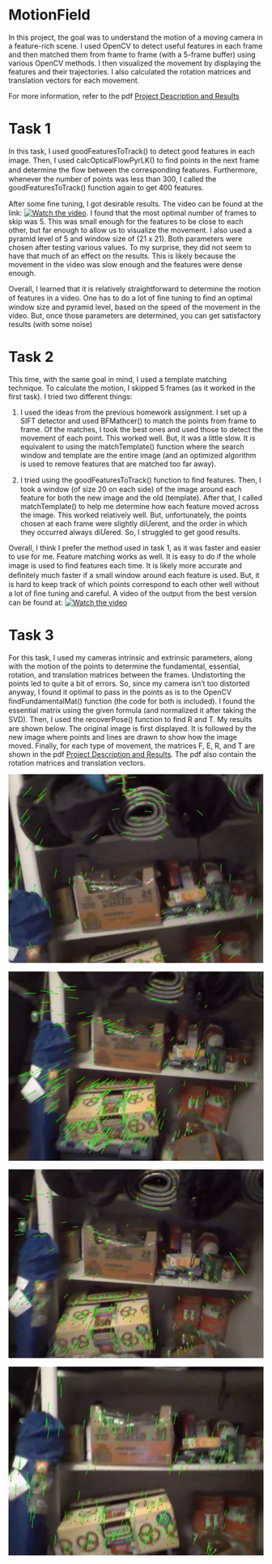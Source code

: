 # MotionField
In this project, the goal was to understand the motion of a moving camera in a feature-rich scene. I used OpenCV to detect useful features in each frame and then matched them from frame to frame (with a 5-frame buffer) using various OpenCV methods. I then visualized the movement by displaying the features and their trajectories. I also calculated the rotation matrices and translation vectors for each movement.

For more information, refer to the pdf [Project Description and Results](MotionField.pdf)

# Task 1

In this task, I used goodFeaturesToTrack() to detect good features in each image.
Then, I used calcOpticalFlowPyrLK() to ﬁnd points in the next frame and determine the ﬂow
between the corresponding features. Furthermore, whenever the number of points was
less than 300, I called the goodFeaturesToTrack() function again to get 400 features.

After some ﬁne tuning, I got desirable results. The video can be found at the link: [![Watch the video](https://youtu.be/fiKHSfZHYAA/0.jpg)](https://youtu.be/fiKHSfZHYAA). I found that the most optimal number of frames to skip was
5. This was small enough for the features to be close to each other, but far enough to allow
us to visualize the movement. I also used a pyramid level of 5 and window size of (21 x 21).
Both parameters were chosen after testing various values. To my surprise, they did not
seem to have that much of an effect on the results. This is likely because the movement in
the video was slow enough and the features were dense enough.

Overall, I learned that it is relatively straightforward to determine the motion of
features in a video. One has to do a lot of ﬁne tuning to ﬁnd an optimal window size and
pyramid level, based on the speed of the movement in the video. But, once those
parameters are determined, you can get satisfactory results (with some noise)

# Task 2

This time, with the same goal in mind, I used a template matching technique. To
calculate the motion, I skipped 5 frames (as it worked in the first task). I tried two different
things:

1) I used the ideas from the previous homework assignment. I set up a SIFT
detector and used BFMathcer() to match the points from frame to frame. Of the
matches, I took the best ones and used those to detect the movement of each
point. This worked well. But, it was a little slow. It is equivalent to using the
matchTemplate() function where the search window and template are the entire
image (and an optimized algorithm is used to remove features that are matched
too far away).

2) I tried using the goodFeaturesToTrack() function to ﬁnd features. Then, I took a
window (of size 20 on each side) of the image around each feature for both the
new image and the old (template). After that, I called matchTemplate() to help
me determine how each feature moved across the image. This worked relatively
well. But, unfortunately, the points chosen at each frame were slightly diƯerent,
and the order in which they occurred always diƯered. So, I struggled to get good
results.

Overall, I think I prefer the method used in task 1, as it was faster and easier to use
for me. Feature matching works as well. It is easy to do if the whole image is used to
ﬁnd features each time. It is likely more accurate and deﬁnitely much faster if a
small window around each feature is used. But, it is hard to keep track of which
points correspond to each other well without a lot of ﬁne tuning and careful.
A video of the output from the best version can be found at:
[![Watch the video](https://youtu.be/sQA7CbY3nSY/0.jpg)](https://youtu.be/sQA7CbY3nSY)

# Task 3

For this task, I used my cameras intrinsic and extrinsic parameters, along with the
motion of the points to determine the fundamental, essential, rotation, and translation
matrices between the frames. Undistorting the points led to quite a bit of errors. So, since
my camera isn’t too distorted anyway, I found it optimal to pass in the points as is to the
OpenCV ﬁndFundamentalMat() function (the code for both is included). I found the
essential matrix using the given formula (and normalized it after taking the SVD). Then, I
used the recoverPose() function to ﬁnd R and T. My results are shown below. The original
image is first displayed. It is followed by the new image where points and lines are drawn to
show how the image moved. Finally, for each type of movement, the matrices F, E, R, and T
are shown in the pdf [Project Description and Results](MotionField.pdf). The pdf also contain the rotation matrices and translation vectors.

![Rotation](Rotation.png)

![Contraction](Contraction.png)

![Expansion](Expansion.png)

![Translation](Translation.png)